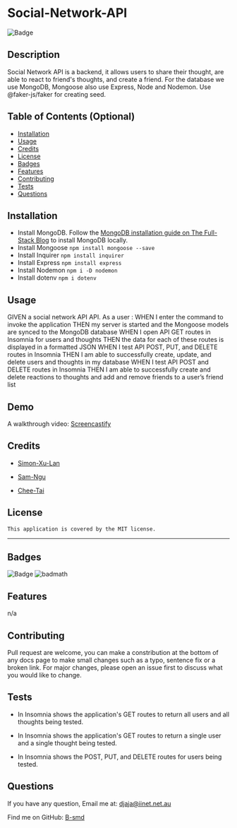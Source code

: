 # Social-Network-API

  ![Badge](https://img.shields.io/badge/License-MIT-blue.svg)

## Description

Social Network API is a backend, it allows users to share their thought, are able to react to friend's thoughts, and create a friend. For the database we use MongoDB, Mongoose also use Express, Node and Nodemon. Use @faker-js/faker for creating seed.

## Table of Contents (Optional)

- [Installation](#installation)
- [Usage](#usage)
- [Credits](#credits)
- [License](#license)
- [Badges](#badges)
- [Features](#features)
- [Contributing](#contributing)
- [Tests](#tests)
- [Questions](#questions)

## Installation

- Install MongoDB. Follow the [MongoDB installation guide on The Full-Stack Blog](https://coding-boot-camp.github.io/full-stack/mongodb/how-to-install-mongodb) to install MongoDB locally.
- Install Mongoose `npm install mongoose --save`
- Install Inquirer `npm install inquirer`
- Install Express `npm install express`
- Install Nodemon `npm i -D nodemon`
- Install dotenv `npm i dotenv`


## Usage

GIVEN a social network API API.
As a user :
WHEN I enter the command to invoke the application
THEN my server is started and the Mongoose models are synced to the MongoDB database
WHEN I open API GET routes in Insomnia for users and thoughts
THEN the data for each of these routes is displayed in a formatted JSON
WHEN I test API POST, PUT, and DELETE routes in Insomnia
THEN I am able to successfully create, update, and delete users and thoughts in my database
WHEN I test API POST and DELETE routes in Insomnia
THEN I am able to successfully create and delete reactions to thoughts and add and remove friends to a user’s friend list


## Demo

A walkthrough video: [Screencastify](https://drive.google.com/file/d/1sYy2-N2PWscdo6kuxTpS0x486FufqPpf/view)
## Credits
- [Simon-Xu-Lan](https://github.com/Simon-Xu-Lan)

- [Sam-Ngu](https://github.com/sam-ngu)

- [Chee-Tai](https://github.com/cupacheeno)

## License
    This application is covered by the MIT license.

---
## Badges
![Badge](https://img.shields.io/badge/License-MIT-blue.svg)
![badmath](https://img.shields.io/github/languages/top/lernantino/badmath)

## Features

n/a

## Contributing

Pull request are welcome, you can make a constribution at the bottom of any docs page to make small changes such as a typo, sentence fix or a broken link. For major changes, please open an issue first to discuss what you would like to change.

## Tests

- In Insomnia shows the application's GET routes to return all users and all thoughts being tested.

- In Insomnia shows the application's GET routes to return a single user and a single thought being tested.

- In Insomnia shows the POST, PUT, and DELETE routes for users being tested.

## Questions

If you have any question, Email me at: djaja@iinet.net.au 

Find me on GitHub: [B-smd](https://github.com/B-smd)   
